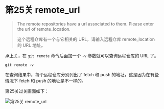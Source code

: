 
# 第25关 remote_url

> The remote repositories have a url associated to them.  Please enter the url of remote_location.
>
> 这个远程仓库有一个与它相关的 URL，请输入远程仓库 remote_location 的 URL 地址。

承上关，在 `git remote` 命令后面加一个 `-v` 参数就可以查询远程仓库的 URL 了。

```shell
git remote -v
```

在查询结果中，每个远程仓库分别列出了 fetch 和 push 的地址，这是因为在有些情况下 fetch 和 push 的地址是不一样的。

第25关过关画面如下：

![第25关 remote_url](../images/level-25-remote-url.png)
